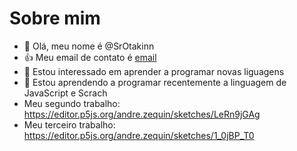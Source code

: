 # Sobre mim

- 👋 Olá, meu nome é @SrOtakinn
- :+1: Meu email de contato é [email](andre.zequin@escola.pr.gov.br)
- 👀 Estou interessado em aprender a programar novas liguagens
- 🌱 Estou aprendendo a programar recentemente a linguagem de JavaScript e Scrach
- Meu segundo trabalho: https://editor.p5js.org/andre.zequin/sketches/LeRn9jGAg
- Meu terceiro trabalho: https://editor.p5js.org/andre.zequin/sketches/1_0jBP_T0



